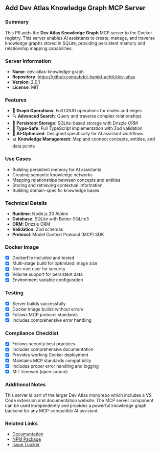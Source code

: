 ## Add Dev Atlas Knowledge Graph MCP Server

### Summary
This PR adds the **Dev Atlas Knowledge Graph** MCP server to the Docker registry. This server enables AI assistants to create, manage, and traverse knowledge graphs stored in SQLite, providing persistent memory and relationship mapping capabilities.

### Server Information
- **Name**: dev-atlas-knowledge-graph
- **Repository**: https://github.com/abdul-hamid-achik/dev-atlas
- **Version**: 2.0.1
- **License**: MIT

### Features
- 🔗 **Graph Operations**: Full CRUD operations for nodes and edges
- 🔍 **Advanced Search**: Query and traverse complex relationships
- 💾 **Persistent Storage**: SQLite-based storage with Drizzle ORM
- 🎯 **Type-Safe**: Full TypeScript implementation with Zod validation
- 🤖 **AI-Optimized**: Designed specifically for AI assistant workflows
- 📊 **Knowledge Management**: Map and connect concepts, entities, and data points

### Use Cases
- Building persistent memory for AI assistants
- Creating semantic knowledge networks
- Mapping relationships between concepts and entities
- Storing and retrieving contextual information
- Building domain-specific knowledge bases

### Technical Details
- **Runtime**: Node.js 20 Alpine
- **Database**: SQLite with Better-SQLite3
- **ORM**: Drizzle ORM
- **Validation**: Zod schemas
- **Protocol**: Model Context Protocol (MCP) SDK

### Docker Image
- [x] Dockerfile included and tested
- [x] Multi-stage build for optimized image size
- [x] Non-root user for security
- [x] Volume support for persistent data
- [x] Environment variable configuration

### Testing
- [x] Server builds successfully
- [x] Docker image builds without errors
- [x] Follows MCP protocol standards
- [x] Includes comprehensive error handling

### Compliance Checklist
- [x] Follows security best practices
- [x] Includes comprehensive documentation
- [x] Provides working Docker deployment
- [x] Maintains MCP standards compatibility
- [x] Includes proper error handling and logging
- [x] MIT licensed (open source)

### Additional Notes
This server is part of the larger Dev Atlas monorepo which includes a VS Code extension and documentation website. The MCP server component can be used independently and provides a powerful knowledge graph backend for any MCP-compatible AI assistant.

### Related Links
- [Documentation](https://github.com/abdul-hamid-achik/dev-atlas/tree/main/apps/mcp-knowledge-graph)
- [NPM Package](https://www.npmjs.com/package/dev-atlas-knowledge-graph)
- [Issue Tracker](https://github.com/abdul-hamid-achik/dev-atlas/issues)
